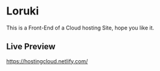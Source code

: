# Loruki
This is a Front-End of a Cloud hosting Site, hope you like it.


## Live Preview
https://hostingcloud.netlify.com/
